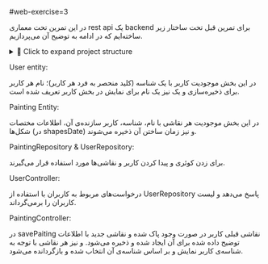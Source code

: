 #web-exercise=3

در این تمرین تحت معماری rest api یک backend برای تمرین قبل تحت ساختار زیر ساخته‌ایم که در ادامه به توضیح آن می‌پردازیم.


<details> <summary>📁 Click to expand project structure</summary>
paint-app/
└── paint-backend/
    ├── src/
    │   └── main/
    │       ├── java/
    │       │   └── com/
    │       │       └── example/
    │       │           └── paintapp/
    │       │               ├── controller/
    │       │               │   ├── PaintingController.java
    │       │               │   └── UserController.java
    │       │               ├── model/
    │       │               │   ├── Painting.java
    │       │               │   └── User.java
    │       │               ├── repository/
    │       │               │   ├── PaintingRepository.java
    │       │               │   └── UserRepository.java
    │       │               └── PaintAppApplication.java
    │       └── resources/
    │           └── application.properties
    └── pom.xml
</details>



User entity:  

در این بخش موجودیت کاربر با یک شناسه (کلید منحصر به فرد هر کاربر)؛ نام هر کاربر برای ذخیره‌سازی و یک نیز یک نام برای نمایش در بخش کاربر تعریف شده است.

Painting Entity:

در این بخش موجودیت هر نقاشی با نام، شناسه، کاربر سازنده‌ی آن، اطلاعات مختصات شکل‌ها (در shapesDate) و نیز زمان ساختن آن ذخیره می‌شوند.

PaintingRepository & UserRepository:

برای زدن کوئری و پیدا کردن کاربر و نقاشی‌ها مورد استفاده قرار می‌گیرند.

UserController:

درخواست‌های مربوط به کاربران با استفاده از UserRepository پاسخ می‌دهد و لیست کاربران را برمی‌گرداند.

PaintingController:

در savePaiting نقاشی قبلی کاربر در صورت وجود پاک شده و نقاشی جدید با اطلاعات توضیح داده شده برای آن ایجاد شده و ذخیره می‌شود. و نیز هر نقاشی با توجه به شناسه‌ی کاربر نمایش و بر اساس شناسه‌ی آن انتخاب شده و بازگردانده می‌شود.






